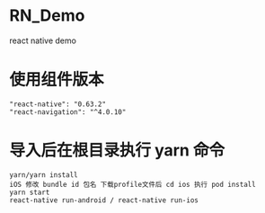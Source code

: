 # RN_Demo
react native demo

# 使用组件版本
    "react-native": "0.63.2"
    "react-navigation": "^4.0.10"

# 导入后在根目录执行 yarn 命令
    yarn/yarn install
    iOS 修改 bundle id 包名 下载profile文件后 cd ios 执行 pod install
    yarn start
    react-native run-android / react-native run-ios


